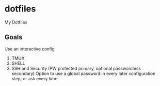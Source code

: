 # dotfiles
My Dotfiles

## Goals

Use an interactive config

1. TMUX
2. SHELL
3. SSH and Security (PW protected primary, optional passwordless secondary)
    Option to use a global password in every later configuration step, or ask every time.


